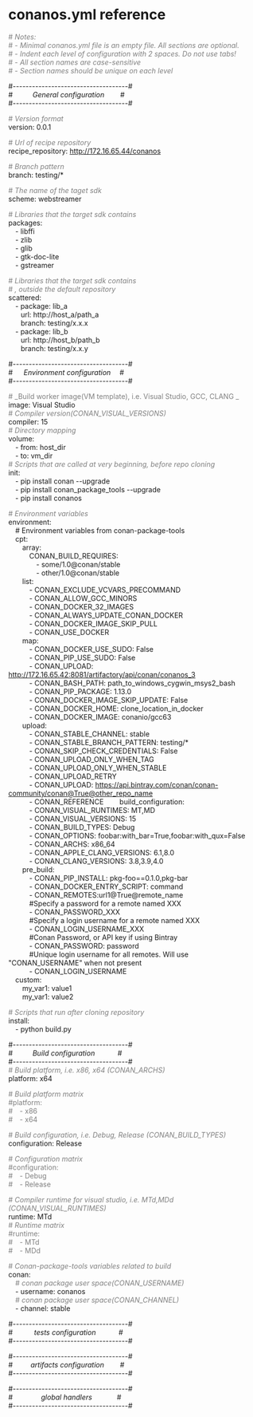 # conanos.yml reference

<font color=gray>\#  _Notes:_  
\#  - _Minimal conanos.yml file is an empty file. All sections are optional._  
\#  - _Indent each level of configuration with 2 spaces. Do not use tabs!_  
\#  - _All section names are case-sensitive_  
\#  - _Section names should be unique on each level_</font>

\#------------------------------------#  
\# &emsp;&emsp;&nbsp; _General configuration_&emsp;&emsp; #  
\#------------------------------------#  

<font color=gray>\# _Version format_</font>  
version: 0.0.1

<font color=gray>\# _Url of recipe repository_</font>  
recipe_repository: http://172.16.65.44/conanos

<font color=gray>\# _Branch pattern_</font>  
branch: testing/*

<font color=gray>\# _The name of the taget sdk_</font>  
scheme: webstreamer

<font color=gray>\# _Libraries that the target sdk contains_</font>  
packages:  
&emsp;- libffi  
&emsp;- zlib  
&emsp;- glib  
&emsp;- gtk-doc-lite  
&emsp;- gstreamer

<font color=gray>\# _Libraries that the target sdk contains_  
\# _, outside the default repository_</font>  
scattered:  
&emsp;- package: lib_a  
&emsp;&ensp;&nbsp;url: http://host_a/path_a  
&emsp;&ensp;&nbsp;branch: testing/x.x.x  
&emsp;- package: lib_b  
&emsp;&ensp;&nbsp;url: http://host_b/path_b  
&emsp;&ensp;&nbsp;branch: testing/x.x.y  

\#------------------------------------#  
\# &emsp; _Environment configuration_&emsp; #  
\#------------------------------------#  

<font color=gray>\# _Build worker image(VM template), i.e. Visual Studio, GCC, CLANG _</font>  
image: Visual Studio  
<font color=gray>\# _Compiler version(CONAN_VISUAL_VERSIONS)_</font>  
compiler: 15  
<font color=gray>\# _Directory mapping_</font>  
volume:  
&emsp;- from: host_dir  
&emsp;- to: vm_dir  
<font color=gray>\# _Scripts that are called at very beginning, before repo cloning_</font>  
init:  
&emsp;- pip install conan --upgrade  
&emsp;- pip install conan_package_tools --upgrade  
&emsp;- pip install conanos  

<font color=gray>\# _Environment variables_</font>  
environment:  
&emsp;\# Environment variables from conan-package-tools  
&emsp;cpt:  
&emsp;&emsp;array:  
&emsp;&emsp;&emsp;CONAN_BUILD_REQUIRES:  
&emsp;&emsp;&emsp;&emsp;- some/1.0@conan/stable  
&emsp;&emsp;&emsp;&emsp;- other/1.0@conan/stable  
&emsp;&emsp;list:  
&emsp;&emsp;&emsp;- CONAN_EXCLUDE_VCVARS_PRECOMMAND  
&emsp;&emsp;&emsp;- CONAN_ALLOW_GCC_MINORS  
&emsp;&emsp;&emsp;- CONAN_DOCKER_32_IMAGES  
&emsp;&emsp;&emsp;- CONAN_ALWAYS_UPDATE_CONAN_DOCKER  
&emsp;&emsp;&emsp;- CONAN_DOCKER_IMAGE_SKIP_PULL  
&emsp;&emsp;&emsp;- CONAN_USE_DOCKER  
&emsp;&emsp;map:  
&emsp;&emsp;&emsp;- CONAN_DOCKER_USE_SUDO: False  
&emsp;&emsp;&emsp;- CONAN_PIP_USE_SUDO: False  
&emsp;&emsp;&emsp;- CONAN_UPLOAD: http://172.16.65.42:8081/artifactory/api/conan/conanos_3  
&emsp;&emsp;&emsp;- CONAN_BASH_PATH: path_to_windows_cygwin_msys2_bash  
&emsp;&emsp;&emsp;- CONAN_PIP_PACKAGE: 1.13.0  
&emsp;&emsp;&emsp;- CONAN_DOCKER_IMAGE_SKIP_UPDATE: False  
&emsp;&emsp;&emsp;- CONAN_DOCKER_HOME: clone_location_in_docker  
&emsp;&emsp;&emsp;- CONAN_DOCKER_IMAGE: conanio/gcc63  
&emsp;&emsp;upload:  
&emsp;&emsp;&emsp;- CONAN_STABLE_CHANNEL: stable  
&emsp;&emsp;&emsp;- CONAN_STABLE_BRANCH_PATTERN: testing/*  
&emsp;&emsp;&emsp;- CONAN_SKIP_CHECK_CREDENTIALS: False  
&emsp;&emsp;&emsp;- CONAN_UPLOAD_ONLY_WHEN_TAG  
&emsp;&emsp;&emsp;- CONAN_UPLOAD_ONLY_WHEN_STABLE  
&emsp;&emsp;&emsp;- CONAN_UPLOAD_RETRY  
&emsp;&emsp;&emsp;- CONAN_UPLOAD: https://api.bintray.com/conan/conan-community/conan@True@other_repo_name  
&emsp;&emsp;&emsp;- CONAN_REFERENCE
&emsp;&emsp;build_configuration:  
&emsp;&emsp;&emsp;- CONAN_VISUAL_RUNTIMES: MT,MD  
&emsp;&emsp;&emsp;- CONAN_VISUAL_VERSIONS: 15  
&emsp;&emsp;&emsp;- CONAN_BUILD_TYPES: Debug  
&emsp;&emsp;&emsp;- CONAN_OPTIONS: foobar:with_bar=True,foobar:with_qux=False  
&emsp;&emsp;&emsp;- CONAN_ARCHS: x86_64  
&emsp;&emsp;&emsp;- CONAN_APPLE_CLANG_VERSIONS: 6.1,8.0  
&emsp;&emsp;&emsp;- CONAN_CLANG_VERSIONS: 3.8,3.9,4.0  
&emsp;&emsp;pre_build:  
&emsp;&emsp;&emsp;- CONAN_PIP_INSTALL: pkg-foo==0.1.0,pkg-bar  
&emsp;&emsp;&emsp;- CONAN_DOCKER_ENTRY_SCRIPT: command  
&emsp;&emsp;&emsp;- CONAN_REMOTES:url1@True@remote_name  
&emsp;&emsp;&emsp;\#Specify a password for a remote named XXX  
&emsp;&emsp;&emsp;- CONAN_PASSWORD_XXX  
&emsp;&emsp;&emsp;\#Specify a login username for a remote named XXX  
&emsp;&emsp;&emsp;- CONAN_LOGIN_USERNAME_XXX  
&emsp;&emsp;&emsp;\#Conan Password, or API key if using Bintray  
&emsp;&emsp;&emsp;- CONAN_PASSWORD: password  
&emsp;&emsp;&emsp;\#Unique login username for all remotes. Will use "CONAN_USERNAME" when not present  
&emsp;&emsp;&emsp;- CONAN_LOGIN_USERNAME  
&emsp;custom:  
&emsp;&emsp;my_var1: value1  
&emsp;&emsp;my_var1: value2  

<font color=gray>\# _Scripts that run after cloning repository_</font>  
install:  
&emsp;- python build.py

\#------------------------------------#  
\# &emsp;&emsp;&nbsp; _Build configuration_&emsp;&emsp;&emsp; #  
\#------------------------------------#  
<font color=gray>\# _Build platform, i.e. x86, x64 (CONAN_ARCHS)_</font>  
platform: x64  

<font color=gray>\# _Build platform matrix_</font>  
<font color=gray>\#platform:  
\#&emsp;- x86  
\#&emsp;- x64</font>  

<font color=gray>\# _Build configuration, i.e. Debug, Release (CONAN_BUILD_TYPES)_</font>  
configuration: Release  

<font color=gray>\# _Configuration matrix_</font>  
<font color=gray>\#configuration:  
\#&emsp;- Debug  
\#&emsp;- Release</font>  

<font color=gray>\# _Compiler runtime for visual studio, i.e. MTd,MDd (CONAN_VISUAL_RUNTIMES)_</font>  
runtime: MTd  
<font color=gray>\# _Runtime matrix_</font>  
<font color=gray>\#runtime:  
\#&emsp;- MTd  
\#&emsp;- MDd</font>  

<font color=gray>\# _Conan-package-tools variables related to build_</font>  
conan:  
&emsp;<font color=gray>\# _conan package user space(CONAN_USERNAME)_</font>  
&emsp;- username: conanos  
&emsp;<font color=gray>\# _conan package user space(CONAN_CHANNEL)_</font>  
&emsp;- channel: stable  

\#------------------------------------#  
\# &emsp;&emsp;&ensp; _tests configuration_&emsp;&emsp;&emsp; #  
\#------------------------------------#

\#------------------------------------#  
\# &emsp;&emsp; _artifacts configuration_&emsp;&emsp; #  
\#------------------------------------#

\#------------------------------------#  
\# &emsp;&emsp;&emsp;&ensp; _global handlers_ &emsp;&emsp;&emsp; #  
\#------------------------------------#